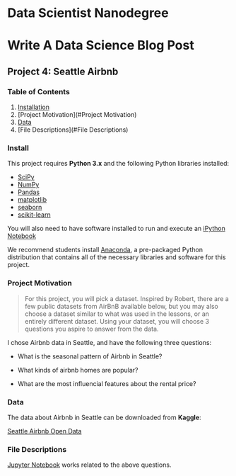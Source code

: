 # Data Scientist Nanodegree
# Write A Data Science Blog Post
## Project 4: Seattle Airbnb

### Table of Contents

1. [Installation](#Installation)
2. [Project Motivation](#Project Motivation)
3. [Data](#Data)
4. [File Descriptions](#File Descriptions)

### Install

This project requires **Python 3.x** and the following Python libraries installed:

- [SciPy](https://www.scipy.org/)
- [NumPy](http://www.numpy.org/)
- [Pandas](http://pandas.pydata.org/)
- [matplotlib](http://matplotlib.org/)
- [seaborn](https://seaborn.pydata.org/)
- [scikit-learn](http://scikit-learn.org/stable/)

You will also need to have software installed to run and execute an [iPython Notebook](http://ipython.org/notebook.html)

We recommend students install [Anaconda](https://www.continuum.io/downloads), a pre-packaged Python distribution that contains all of the necessary libraries and software for this project.

### Project Motivation

> For this project, you will pick a dataset. Inspired by Robert, there are a few public datasets from AirBnB available below, but you may also choose a dataset similar to what was used in the lessons, or an entirely different dataset. Using your dataset, you will choose 3 questions you aspire to answer from the data.

I chose Airbnb data in Seattle, and have the following three questions:

- What is the seasonal pattern of Airbnb in Seattle?

- What kinds of airbnb homes are popular?

- What are the most influencial features about the rental price?

### Data

The data about Airbnb in Seattle can be downloaded from **Kaggle**:

[Seattle Airbnb Open Data](https://www.kaggle.com/airbnb/seattle/data)


### File Descriptions

[Jupyter Notebook](https://github.com/LucasBoTang/Project_Seattle_Airbnb/blob/master/seattle_airbnb.ipynb) works related to the above questions. 
